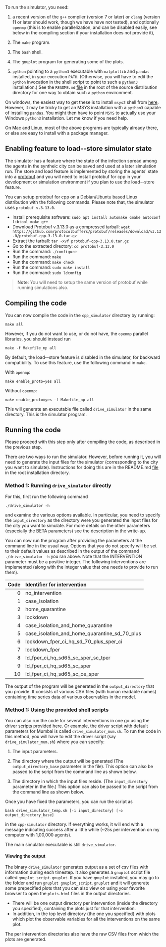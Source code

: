 To run the simulator, you need:

1. a recent version of the `g++` compiler (version 7 or later) or `clang`
(version 11 or later should work, though we have have not tested), and
optionally `openmp` (this is to enable parallelization, and can be disabled
easily, see below in the compiling section if your installation does not provide
it),

2. The `make` program.

3. The `bash` shell.

4. The `gnuplot` program for generating some of the plots.

5. `python` pointing to a `python3` executable with `matplotlib` and `pandas`
   installed, in your execution `PATH`. (Otherwise, you will have to edit the
   `python` invocation in the shell script to point to such a `python3`
   installation.)  See the `README.md` [file](../README.md) in the root of the
   source distribution directory for one way to obtain such a `python`
   environment.

On windows, the easiest way to get these is to install `msys2` shell
from [here](https://www.msys2.org/).  However, it may be tricky to get
an MSYS installation with a `python3` capable of installing `pandas`.
You might then have to point `MSYS` to actually use your Windows
`python3` installation. Let me know if you need help.

On Mac and Linux, most of the above programs are typically already there, or
else are easy to install with a package manager.

## Enabling feature to load--store simulator state
The simulator has a feature where the state of the infection spread among the agents in the syntheic city can be saved and used at a later simulation run.
The store and load feature is implemented by storing the agents' state into a [protobuf]() and you will need to install protobuf for cpp in your development or simulation environment if you plan to use the load--store feature.

You can setup protobuf for cpp on a Debian/Ubuntu based Linux distribution with the following commands. Please note that, the simulator uses `protobuf v.3.13.0`.
- Install prerequisite software: `sudo apt install automake cmake autoconf libtool make g++`
- Download Protobuf v.3.13.0 as a compressed tarball: `wget https://github.com/protocolbuffers/protobuf/releases/download/v3.13.0/protobuf-cpp-3.13.0.tar.gz`
- Extract the tarball: `tar -xvf protobuf-cpp-3.13.0.tar.gz`
- Go to the extracted directory: `cd protobuf-3.13.0`
- Run the command: `./configure`
- Run the command: `make`
- Run the command: `make check`
- Run the command: `sudo make install`
- Run the command: `sudo ldconfig`

> **Note**: You will need to setup the same version of protobuf while running simulations also.

## Compiling the code

You can now compile the code in the `cpp_simulator` directory by running:

```
make all
```

However, if you do not want to use, or do not have, the `openmp`
parallel libraries, you should instead run

```
make -f Makefile_np all
```
By default, the load--store feature is disabled in the simulator, for backward compatibility. To use this feature, use the following command in `make`.

With `openmp`:
```
make enable_proto=yes all
```

Without `openmp`:
```
make enable_proto=yes -f Makefile_np all
```



This will generate an executable file called `drive_simulator` in the
same directory.  This is the simulator program.


## Running the code

Please proceed with this step only after compiling the code, as described in the
previous step.

There are two ways to run the simulator.  However, before running it, you will
need to generate the input files for the simulator (corresponding to the city
you want to simulate).  Instructions for doing this are in the README.md
[file](../README.md) in the root installation directory.

### Method 1: Running `drive_simulator` directly

For this, first run the following command

```
./drive_simulator -h
```

and examine the various options available.  In particular, you need to specify
the `input_directory` as the directory were you generated the input files for
the city you want to simulate.  For more details on the other parameters
(especially the BETA parameters) see the description in the write-up.

You can now run the program after providing the parameters at the command line
in the usual way.  Options that you do not specify will be set to their default
values as described in the output of the command `./drive_simulator -h` you ran
above.  Note that the INTERVENTION parameter must be a positive integer.  The
following interventions are implemented (along with the integer value that one
needs to provide to run them).

| Code | Identifier for intervention|
| --: | :-- |
|    0 | no_intervention|
|    1 | case_isolation                                |
|    2 | home_quarantine                               |
|    3 | lockdown                                      |
|    4 | case_isolation_and_home_quarantine            |
|    5 | case_isolation_and_home_quarantine_sd_70_plus |
|    6 | lockdown_fper_ci_hq_sd_70_plus_sper_ci        |
|    7 | lockdown_fper                                 |
|    8 | ld_fper_ci_hq_sd65_sc_sper_sc_tper            |
|    9 | ld_fper_ci_hq_sd65_sc_sper                    |
|   10 | ld_fper_ci_hq_sd65_sc_oe_sper                 |


The output of the program will be generated in the `output_directory` that you
provide.  It consists of various CSV files (with human readable names)
containing time series data of various observables in the model.


### Method 1: Using the provided shell scripts


You can also run the code for several interventions in one go using the driver
scripts provided here.  Or example, the driver script with default parameters
for Mumbai is called `drive_simulator_mum.sh`.  To run the code in this method,
you will have to edit the driver script (say `drive_simulator_mum.sh`) where you
can specify:

1. The input parameters.

2. The directory where the output will be generated (The `output_directory_base`
	parameter in the file).  This option can also be passed to the script from
	the command line as shown below.

3. The directory in which the input files reside. (The `input_directory`
	parameter in the file.)  This option can also be passed to the script from
	the command line as shown below.

Once you have fixed the parameters, you can run the script as

```
bash drive_simulator_temp.sh [-i input_directory] [-o output_directory_base]
```

in the `cpp-simulator` directory.  If everything works, it will end
with a message indicating success after a little while (~25s per
intervention on my computer with 1,00,000 agents).

The main simulator executable is still `drive_simulator`. 

#### Viewing the output

The binary `drive_simulator` generates output as a set of csv files with information during each timestep. It also generates a `gnuplot` script file called `gnuplot_script.gnuplot`. If you have `gnuplot` installed, you may go to the folder and run `gnuplot gnuplot_script.gnuplot` and it will generate some prepecified plots that you can also view on using your favorite browser to open the `plots.html` files in the output directories.

- There will be one output directory per intervention (inside the directory you specified), containing the plots just for that intervention.
- In addition, in the top level directory (the one you specified) with plots which plot the observable variables for all the interventions on the same plot.

The per intervention directories also have the raw CSV files from
which the plots are generated.

